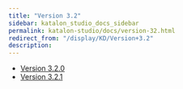 ```yaml
---
title: "Version 3.2" 
sidebar: katalon_studio_docs_sidebar
permalink: katalon-studio/docs/version-32.html 
redirect_from: "/display/KD/Version+3.2" 
description: 
---
```

*   [Version 3.2.0](/display/KD/Version+3.2.0)
*   [Version 3.2.1](/display/KD/Version+3.2.1)